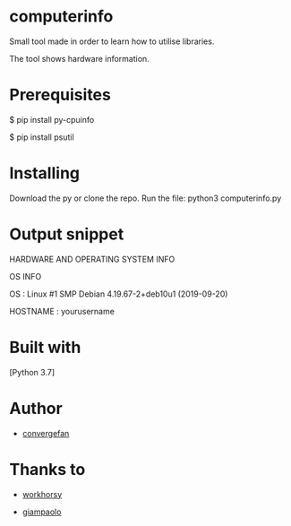 # computerinfo

Small tool made in order to learn how to utilise libraries. 

The tool shows hardware information.

# Prerequisites

$ pip install py-cpuinfo

$ pip install psutil


# Installing

Download the py or clone the repo. Run the file: python3 computerinfo.py

# Output snippet

HARDWARE AND OPERATING SYSTEM INFO


   OS INFO
   
   OS            : Linux #1 SMP Debian 4.19.67-2+deb10u1 (2019-09-20)
   
   HOSTNAME      : yourusername
   

# Built with

[Python 3.7]

# Author

* [convergefan](https://github.com/convergefan)

# Thanks to

* [workhorsy](https://github.com/workhorsy/py-cpuinfo) 

* [giampaolo](https://github.com/giampaolo/psutil)
